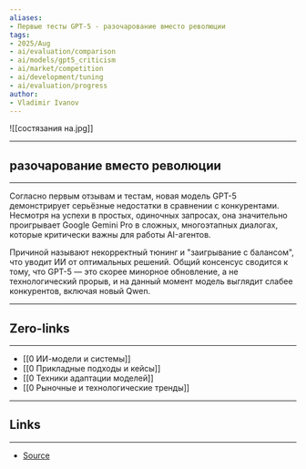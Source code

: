 ```yaml
---
aliases: 
- Первые тесты GPT-5 - разочарование вместо революции
tags:
- 2025/Aug
- ai/evaluation/comparison
- ai/models/gpt5_criticism
- ai/market/competition
- ai/development/tuning
- ai/evaluation/progress
author:
- Vladimir Ivanov
---
```

![[состязания на.jpg]]

-----
##  разочарование вместо революции 
-----
Согласно первым отзывам и тестам, новая модель GPT-5 демонстрирует серьёзные недостатки в сравнении с конкурентами. Несмотря на успехи в простых, одиночных запросах, она значительно проигрывает Google Gemini Pro в сложных, многоэтапных диалогах, которые критически важны для работы AI-агентов. 

Причиной называют некорректный тюнинг и "заигрывание с балансом", что уводит ИИ от оптимальных решений. Общий консенсус сводится к тому, что GPT-5 — это скорее минорное обновление, а не технологический прорыв, и на данный момент модель выглядит слабее конкурентов, включая новый Qwen.

---
## Zero-links
---
- [[0 ИИ-модели и системы]]
- [[0 Прикладные подходы и кейсы]]
- [[0 Техники адаптации моделей]]
- [[0 Рыночные и технологические тренды]]

---
## Links
---
- [Source](https://t.me/turboproject/1939)